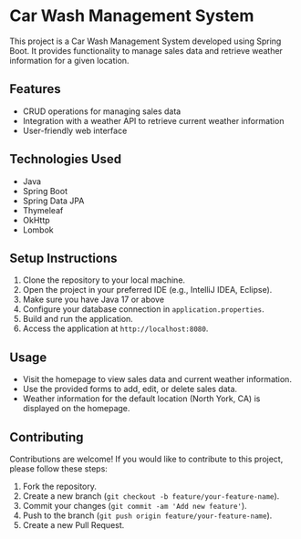 # Car Wash Management System

This project is a Car Wash Management System developed using Spring Boot. It provides functionality to manage sales data and retrieve weather information for a given location.

## Features

- CRUD operations for managing sales data
- Integration with a weather API to retrieve current weather information
- User-friendly web interface

## Technologies Used

- Java
- Spring Boot
- Spring Data JPA
- Thymeleaf
- OkHttp
- Lombok

## Setup Instructions

1. Clone the repository to your local machine.
2. Open the project in your preferred IDE (e.g., IntelliJ IDEA, Eclipse).
3. Make sure you have Java 17 or above
4. Configure your database connection in `application.properties`.
5. Build and run the application.
6. Access the application at `http://localhost:8080`.

## Usage

- Visit the homepage to view sales data and current weather information.
- Use the provided forms to add, edit, or delete sales data.
- Weather information for the default location (North York, CA) is displayed on the homepage.

## Contributing

Contributions are welcome! If you would like to contribute to this project, please follow these steps:

1. Fork the repository.
2. Create a new branch (`git checkout -b feature/your-feature-name`).
3. Commit your changes (`git commit -am 'Add new feature'`).
4. Push to the branch (`git push origin feature/your-feature-name`).
5. Create a new Pull Request.
